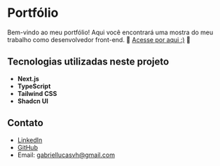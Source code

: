 # Portfólio

Bem-vindo ao meu portfólio! Aqui você encontrará uma mostra do meu trabalho como desenvolvedor front-end.
🚀 [Acesse por aqui :)](https://gabriellucasvh.vercel.app/) 🚀

## Tecnologias utilizadas neste projeto

- **Next.js**
- **TypeScript**
- **Tailwind CSS**
- **Shadcn UI**

## Contato

- [LinkedIn](https://www.linkedin.com/in/gabriellucasvh)
- [GitHub](https://github.com/gabriellucasvh)
- Email: gabriellucasvh@gmail.com
